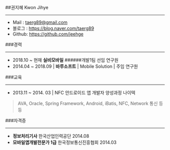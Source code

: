 
##권지혜  Kwon Jihye 

***

- Mail : taerg89@gmail.com
- 블로그 : https://blog.naver.com/taerg89
- Github: https://github.com/jeehge


###경력

***

- 2018.10 ~ 현재 **실비모바일** ######개발1팀 선임 연구원
- 2014.04 ~ 2018.09 |   **바루소프트**   |   Mobile Solution |   주임 연구원

###교육

***

- 2013.11 ~ 2014. 03 | NFC 안드로이드 앱 개발자 양성과정 나이텍 
> AVA, Oracle, Spring Framework, Android, iBatis, NFC, Network 통신 등등


###자격증

***

- **정보처리기사**  한국산업인력공단    2014.08
- **모바일앱개발전문가 1급**    한국정보통신진흥협회  2014.03
